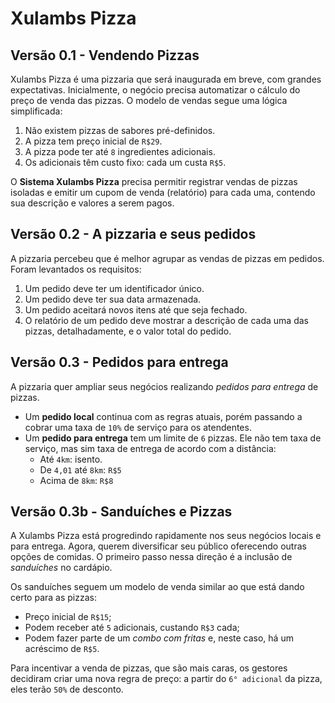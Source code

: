 ﻿# Xulambs Pizza

## Versão 0.1 - Vendendo Pizzas

Xulambs Pizza é uma pizzaria que será inaugurada em breve, com grandes expectativas. Inicialmente, o negócio precisa automatizar o cálculo do preço de venda das pizzas. O modelo de vendas segue uma lógica simplificada:

1. Não existem pizzas de sabores pré-definidos.
1. A pizza tem preço inicial de `R$29`.
1. A pizza pode ter até `8` ingredientes adicionais.
1. Os adicionais têm custo fixo: cada um custa `R$5`.

O **Sistema Xulambs Pizza** precisa permitir registrar vendas de pizzas isoladas e emitir um cupom de venda (relatório) para cada uma, contendo sua descrição e valores a serem pagos.

## Versão 0.2 - A pizzaria e seus pedidos

A pizzaria percebeu que é melhor agrupar as vendas de pizzas em pedidos. Foram levantados os requisitos:

1. Um pedido deve ter um identificador único.
1. Um pedido deve ter sua data armazenada.
1. Um pedido aceitará novos itens até que seja fechado.
1. O relatório de um pedido deve mostrar a descrição de cada uma das pizzas, detalhadamente, e o valor total do pedido.

## Versão 0.3 - Pedidos para entrega

A pizzaria quer ampliar seus negócios realizando _pedidos para entrega_ de pizzas.

  - Um **pedido local** continua com as regras atuais, porém passando a cobrar uma taxa de `10%`  de serviço para os atendentes.
  - Um **pedido para entrega** tem um limite de `6` pizzas. Ele não tem taxa de serviço, mas sim taxa de entrega de acordo com a distância:
    - Até `4km`: isento.
    - De `4,01` até `8km`: `R$5`
    - Acima de `8km`: `R$8`

## Versão 0.3b - Sanduíches e Pizzas

A Xulambs Pizza está progredindo rapidamente nos seus negócios locais e para entrega. Agora, querem diversificar seu público oferecendo outras opções de comidas. O primeiro passo nessa direção é a inclusão de _sanduíches_ no cardápio. 

Os sanduíches seguem um modelo de venda similar ao que está dando certo para as pizzas:
  - Preço inicial de `R$15`;
  - Podem receber até `5` adicionais, custando `R$3` cada;
  - Podem fazer parte de um _combo com fritas_ e, neste caso, há um acréscimo de `R$5`.

Para incentivar a venda de pizzas, que são mais caras, os gestores decidiram criar uma nova regra de preço: a partir do `6° adicional` da pizza, eles terão `50%` de desconto.
